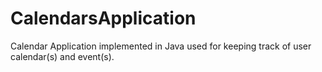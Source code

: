 # CalendarsApplication
Calendar Application implemented in Java used for keeping track of user calendar(s) and event(s).
